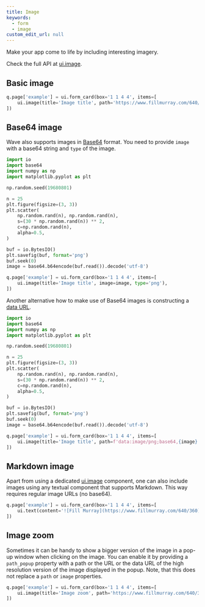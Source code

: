 ```yaml
---
title: Image
keywords:
  - form
  - image
custom_edit_url: null
---
```


Make your app come to life by including interesting imagery.

Check the full API at [ui.image](/docs/api/ui#image).

## Basic image

```py
q.page['example'] = ui.form_card(box='1 1 4 4', items=[
    ui.image(title='Image title', path='https://www.fillmurray.com/640/360'),
])
```

## Base64 image

Wave also supports images in [Base64](https://en.wikipedia.org/wiki/Base64) format. You need to
provide `image` with a base64 string and `type` of the image.

```py
import io
import base64
import numpy as np
import matplotlib.pyplot as plt

np.random.seed(19680801)

n = 25
plt.figure(figsize=(3, 3))
plt.scatter(
    np.random.rand(n), np.random.rand(n),
    s=(30 * np.random.rand(n)) ** 2,
    c=np.random.rand(n),
    alpha=0.5,
)

buf = io.BytesIO()
plt.savefig(buf, format='png')
buf.seek(0)
image = base64.b64encode(buf.read()).decode('utf-8')

q.page['example'] = ui.form_card(box='1 1 4 4', items=[
    ui.image(title='Image title', image=image, type='png'),
])
```

Another alternative how to make use of Base64 images is constructing a
[data URL](https://developer.mozilla.org/en-US/docs/Web/HTTP/Basics_of_HTTP/Data_URIs).

```py
import io
import base64
import numpy as np
import matplotlib.pyplot as plt

np.random.seed(19680801)

n = 25
plt.figure(figsize=(3, 3))
plt.scatter(
    np.random.rand(n), np.random.rand(n),
    s=(30 * np.random.rand(n)) ** 2,
    c=np.random.rand(n),
    alpha=0.5,
)

buf = io.BytesIO()
plt.savefig(buf, format='png')
buf.seek(0)
image = base64.b64encode(buf.read()).decode('utf-8')

q.page['example'] = ui.form_card(box='1 1 4 4', items=[
    ui.image(title='Image title', path=f'data:image/png;base64,{image}'),
])
```

## Markdown image

Apart from using a dedicated [ui.image](/docs/api/ui#image) component, one can also include images
using any textual component that supports Markdown. This way requires regular image URLs (no base64).

```py
q.page['example'] = ui.form_card(box='1 1 4 4', items=[
    ui.text(content='![Fill Murray](https://www.fillmurray.com/640/360)')
])
```

## Image zoom

Sometimes it can be handy to show a bigger version of the image in a pop-up window when clicking on the image. You can enable it by providing a `path_popup` property with a path or the URL or the data URL of the high resolution version of the image displayed in the popup. Note, that this does not replace a `path` or `image` properties.

```py
q.page['example'] = ui.form_card(box='1 1 4 4', items=[
    ui.image(title='Image zoom', path='https://www.fillmurray.com/640/360', path_popup='https://www.fillmurray.com/1280/720'),
])
```
